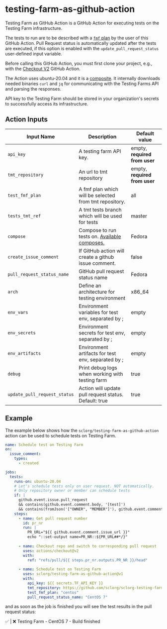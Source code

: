 # testing-farm-as-github-action

Testing Farm as GitHub Action is a GitHub Action for executing tests on the Testing Farm infrastructure.

The tests to run are to be described with a [`fmf` plan](https://tmt.readthedocs.io/en/latest/spec.html) by the user of this GitHub Action.
Pull Request status is automatically updated after the tests are executed,
if this option is enabled with the `update_pull_request_status` user-defined input variable.


Before calling this GitHub Action, you must first clone your project,
e.g., with the [Checkout V2](https://github.com/actions/checkout) GitHub Action.

The Action uses ubuntu-20.04 and it is a [composite](https://docs.github.com/en/actions/creating-actions/about-custom-actions).
It internally downloads needed binaries `curl` and `jq` for communicating with the Testing Farms API and parsing the responses.
 
API key to the Testing Farm should be stored in your organization's secrets to successfully access its infrastructure.

## Action Inputs

| Input Name                   | Description                                                                                   | Default value                 |
|------------------------------|-----------------------------------------------------------------------------------------------|-------------------------------|
| `api_key`                    | A testing farm API key.                                                                       | empty, **required from user** |
| `tmt_repository`             | An url to tmt repository                                                                      | empty, **required from user** |
| `test_fmf_plan`              | A fmf plan which will be selected from tmt repository.                                        | all                           |
| `tests_tmt_ref`              | A tmt tests branch which will be used for tests                                               | master                        |
| `compose`                    | Compose to run tests on. [Available composes.](https://api.dev.testing-farm.io/v0.1/composes) | Fedora                        |
| `create_issue_comment`       | If GitHub action will create a github issue comment.                                          | false                         |
| `pull_request_status_name`   | GitHub pull request status name                                                               | Fedora                        |
| `arch`                       | Define an architecture for testing environment                                                | x86_64                        |
| `env_vars`                   | Environment variables for test env, separated by ;                                            | empty                         |
| `env_secrets`                | Environment secrets for test env, separated by ;                                              | empty                         |
| `env_artifacts`              | Environment artifacts for test env, separated by ;                                            | empty                         |
| `debug`                      | Print debug logs when working with testing farm                                               | true                          |
| `update_pull_request_status` | Action will update pull request status. Default: true                                         | true                          |

## Example

The example below shows how the `sclorg/testing-farm-as-github-action` action can be used to schedule tests on Testing Farm.

```yaml
name: Schedule test on Testing Farm
on:
  issue_comment:
    types:
      - created

jobs:
  tests:
    runs-on: ubuntu-20.04
    # Let's schedule tests only on user request. NOT automatically.
    # Only repository owner or member can schedule tests
    if: |
      github.event.issue.pull_request
      && contains(github.event.comment.body, '[test]')
      && contains(fromJson('["OWNER", "MEMBER"]'), github.event.comment.author_association)
    steps:
      - name: Get pull request number
        id: pr_nr
        run: |
          PR_URL="${{ github.event.comment.issue_url }}"
          echo "::set-output name=PR_NR::${PR_URL##*/}"
          
      - name: Checkout repo and switch to corresponding pull request
        uses: actions/checkout@v2
        with:
          ref: "refs/pull/${{ steps.pr_nr.outputs.PR_NR }}/head"
          
      - name: Schedule test on Testing Farm 
        uses: sclorg/testing-farm-as-github-action@v1
        with:
          api_key: ${{ secrets.TF_API_KEY }}
          tmt_repository: https://github.com/sclorg/sclorg-testing-farm
          test_fmf_plan: "centos"
          pull_request_status_name: "CentOS 7"
```

and as soon as the job is finished you will see the test results in the pull request status:

✅ | ❌ Testing Farm - CentOS 7 - Build finished
